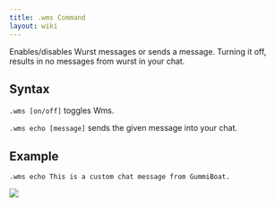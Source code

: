 ```yaml
---
title: .wms Command
layout: wiki
---
```

Enables/disables Wurst messages or sends a message. Turning it off, results in no messages from wurst in your chat.

## Syntax
`.wms [on/off]` toggles Wms.

`.wms echo [message]` sends the given message into your chat.

## Example
`.wms echo This is a custom chat message from GummiBoat.`

![](http://puu.sh/hKsIv/abcbc26989.png)
